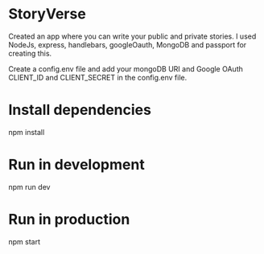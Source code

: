 # StoryVerse
Created an app where you can write your public and private stories.
I used NodeJs, express, handlebars, googleOauth, MongoDB and passport for creating this.

Create a config.env file and add your mongoDB URI and Google OAuth CLIENT_ID and CLIENT_SECRET in the config.env file.
# Install dependencies
npm install

# Run in development
npm run dev

# Run in production
npm start
